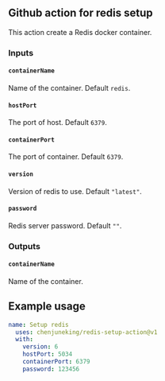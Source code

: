 ## Github action for redis setup

This action create a Redis docker container.

### Inputs

#### `containerName`

Name of the container. Default `redis`.

#### `hostPort`

The port of host. Default `6379`.

#### `containerPort`

The port of container. Default `6379`.

#### `version`

Version of redis to use. Default `"latest"`.

#### `password`

Redis server password. Default `""`.

### Outputs

#### `containerName`

Name of the container.

## Example usage

```yml
name: Setup redis
  uses: chenjuneking/redis-setup-action@v1
  with:
    version: 6
    hostPort: 5034
    containerPort: 6379
    password: 123456
```
